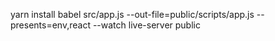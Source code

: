 yarn install
babel src/app.js --out-file=public/scripts/app.js --presents=env,react --watch
live-server public
